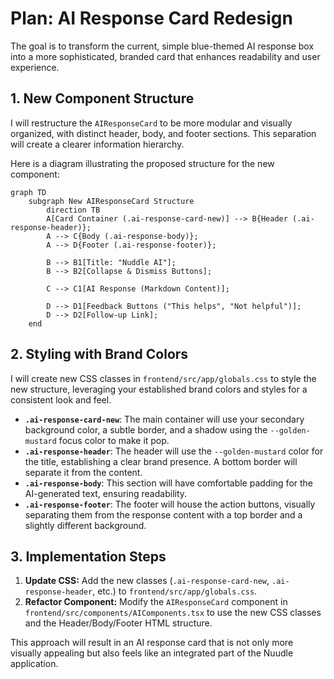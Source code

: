 # Plan: AI Response Card Redesign

The goal is to transform the current, simple blue-themed AI response box into a more sophisticated, branded card that enhances readability and user experience.

## 1. New Component Structure

I will restructure the `AIResponseCard` to be more modular and visually organized, with distinct header, body, and footer sections. This separation will create a clearer information hierarchy.

Here is a diagram illustrating the proposed structure for the new component:

```mermaid
graph TD
    subgraph New AIResponseCard Structure
        direction TB
        A[Card Container (.ai-response-card-new)] --> B{Header (.ai-response-header)};
        A --> C{Body (.ai-response-body)};
        A --> D{Footer (.ai-response-footer)};

        B --> B1[Title: "Nuddle AI"];
        B --> B2[Collapse & Dismiss Buttons];

        C --> C1[AI Response (Markdown Content)];

        D --> D1[Feedback Buttons ("This helps", "Not helpful")];
        D --> D2[Follow-up Link];
    end
```

## 2. Styling with Brand Colors

I will create new CSS classes in `frontend/src/app/globals.css` to style the new structure, leveraging your established brand colors and styles for a consistent look and feel.

*   **`.ai-response-card-new`**: The main container will use your secondary background color, a subtle border, and a shadow using the `--golden-mustard` focus color to make it pop.
*   **`.ai-response-header`**: The header will use the `--golden-mustard` color for the title, establishing a clear brand presence. A bottom border will separate it from the content.
*   **`.ai-response-body`**: This section will have comfortable padding for the AI-generated text, ensuring readability.
*   **`.ai-response-footer`**: The footer will house the action buttons, visually separating them from the response content with a top border and a slightly different background.

## 3. Implementation Steps

1.  **Update CSS:** Add the new classes (`.ai-response-card-new`, `.ai-response-header`, etc.) to `frontend/src/app/globals.css`.
2.  **Refactor Component:** Modify the `AIResponseCard` component in `frontend/src/components/AIComponents.tsx` to use the new CSS classes and the Header/Body/Footer HTML structure.

This approach will result in an AI response card that is not only more visually appealing but also feels like an integrated part of the Nuudle application.